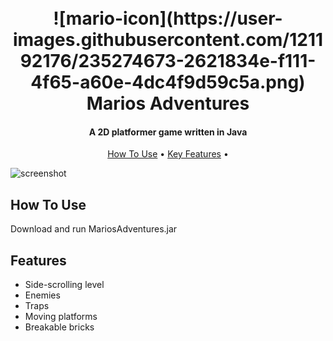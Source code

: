 <h1 align="center">
  <br>
  ![mario-icon](https://user-images.githubusercontent.com/121192176/235274673-2621834e-f111-4f65-a60e-4dc4f9d59c5a.png)
  <br>
  Marios Adventures
  <br>
</h1>

<h4 align="center"> A 2D platformer game written in Java </h4>

<p align="center">
  <a href="#how-to-use">How To Use</a> •
  <a href="#key-features">Key Features</a> •
</p>

![screenshot](https://raw.githubusercontent.com/amitmerchant1990/electron-markdownify/master/app/img/markdownify.gif)

## How To Use

Download and run MariosAdventures.jar

## Features

* Side-scrolling level
* Enemies
* Traps
* Moving platforms
* Breakable bricks

